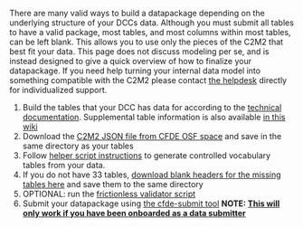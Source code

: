 There are many valid ways to build a datapackage depending on the underlying structure of your DCCs data. Although you must submit all tables to have a valid package, most tables, and most columns within most tables, can be left blank. This allows you to use only the pieces of the C2M2 that best fit your data. This page does not discuss modeling per se, and is instead designed to give a quick overview of how to finalize your datapackage. If you need help turning your internal data model into something compatible with the C2M2 please contact [the helpdesk](support@cfde.atlassian.net) directly for individualized support.


1. Build the tables that your DCC has data for according to the [technical documentation](https://docs.nih-cfde.org/). Supplemental table information is also available [in this wiki](./C2M2-Table-Summary)
2. Download the [C2M2 JSON file from CFDE OSF space](https://osf.io/vzgx9/) and save in the same directory as your tables
3. Follow [helper script instructions](https://github.com/nih-cfde/published-documentation/wiki/build_term_tables) to generate controlled vocabulary tables from your data.
4. If you do not have 33 tables, [download blank headers for the missing tables here](https://osf.io/rdeks/files/) and save them to the same directory
5. OPTIONAL: run the [frictionless validator script](./Quickstart#optional-frictionless)
6. Submit your datapackage using [the cfde-submit tool](./Quickstart#cfde-submit) **NOTE: [This will only work if you have been onboarded as a data submitter](./Onboarding-to-the-CFDE-Portal-Submission-System)**